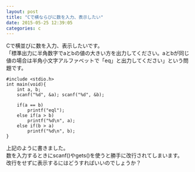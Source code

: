 ```yaml
---
layout: post
title: "Cで横ならびに数を入力、表示したい"
date: 2015-05-25 12:39:05
categories: c
---
```

<p>Cで横並びに数を入力、表示したいです。<br>
「標準出力に半角数字でaとbの値の大きい方を出力してください。aとbが同じ値の場合は半角小文字アルファベットで「eq」と出力してください」という問題です。</p>

<pre><code>#include &lt;stdio.h&gt;
int main(void){
    int a, b;
    scanf("%d", &amp;a); scanf("%d", &amp;b);

    if(a == b)
        printf("eql");
    else if(a &gt; b)
        printf("%d\n", a);
    else if(b &gt; a)
        printf("%d\n", b);
}
</code></pre>

<p>上記のように書きました。<br>
数を入力するときにscanf()やgets()を使うと勝手に改行されてしまいます。<br>
改行をせずに表示するにはどうすればいいのでしょうか？</p>
